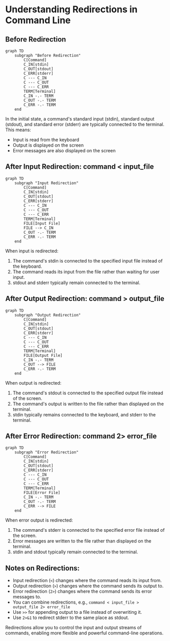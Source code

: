 # Understanding Redirections in Command Line

## Before Redirection

```mermaid
graph TD
    subgraph "Before Redirection"
        C[Command]
        C_IN[stdin]
        C_OUT[stdout]
        C_ERR[stderr]
        C --- C_IN
        C --- C_OUT
        C --- C_ERR
        TERM[Terminal]
        C_IN -.- TERM
        C_OUT -.- TERM
        C_ERR -.- TERM
    end
```

In the initial state, a command's standard input (stdin), standard output (stdout), and standard error (stderr) are typically connected to the terminal. This means:
- Input is read from the keyboard
- Output is displayed on the screen
- Error messages are also displayed on the screen

## After Input Redirection: command < input_file

```mermaid
graph TD
    subgraph "Input Redirection"
        C[Command]
        C_IN[stdin]
        C_OUT[stdout]
        C_ERR[stderr]
        C --- C_IN
        C --- C_OUT
        C --- C_ERR
        TERM[Terminal]
        FILE[Input File]
        FILE --> C_IN
        C_OUT -.- TERM
        C_ERR -.- TERM
    end
```

When input is redirected:
1. The command's stdin is connected to the specified input file instead of the keyboard.
2. The command reads its input from the file rather than waiting for user input.
3. stdout and stderr typically remain connected to the terminal.

## After Output Redirection: command > output_file

```mermaid
graph TD
    subgraph "Output Redirection"
        C[Command]
        C_IN[stdin]
        C_OUT[stdout]
        C_ERR[stderr]
        C --- C_IN
        C --- C_OUT
        C --- C_ERR
        TERM[Terminal]
        FILE[Output File]
        C_IN -.- TERM
        C_OUT --> FILE
        C_ERR -.- TERM
    end
```

When output is redirected:
1. The command's stdout is connected to the specified output file instead of the screen.
2. The command's output is written to the file rather than displayed on the terminal.
3. stdin typically remains connected to the keyboard, and stderr to the terminal.

## After Error Redirection: command 2> error_file

```mermaid
graph TD
    subgraph "Error Redirection"
        C[Command]
        C_IN[stdin]
        C_OUT[stdout]
        C_ERR[stderr]
        C --- C_IN
        C --- C_OUT
        C --- C_ERR
        TERM[Terminal]
        FILE[Error File]
        C_IN -.- TERM
        C_OUT -.- TERM
        C_ERR --> FILE
    end
```

When error output is redirected:
1. The command's stderr is connected to the specified error file instead of the screen.
2. Error messages are written to the file rather than displayed on the terminal.
3. stdin and stdout typically remain connected to the terminal.

## Notes on Redirections:
- Input redirection (`<`) changes where the command reads its input from.
- Output redirection (`>`) changes where the command sends its output to.
- Error redirection (`2>`) changes where the command sends its error messages to.
- You can combine redirections, e.g., `command < input_file > output_file 2> error_file`
- Use `>>` for appending output to a file instead of overwriting it.
- Use `2>&1` to redirect stderr to the same place as stdout.

Redirections allow you to control the input and output streams of commands, enabling more flexible and powerful command-line operations.

